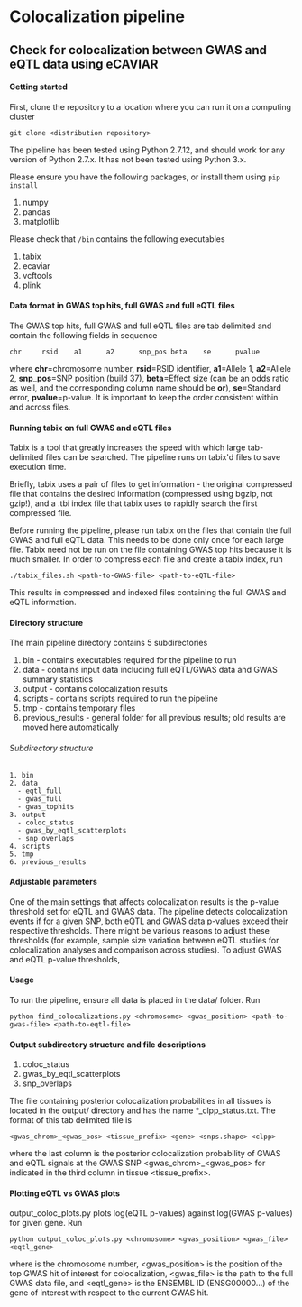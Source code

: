# Colocalization pipeline
## Check for colocalization between GWAS and eQTL data using eCAVIAR

#### Getting started
First, clone the repository to a location where you can run it on a computing cluster

```
git clone <distribution repository>
```
The pipeline has been tested using Python 2.7.12, and should work for any version of Python 2.7.x. It has not been tested using Python 3.x.

Please ensure you have the following packages, or install them using `pip install`
1. numpy
2. pandas
3. matplotlib

Please check that `/bin` contains the following executables
1. tabix
2. ecaviar
3. vcftools
4. plink

#### Data format in GWAS top hits, full GWAS and full eQTL files
The GWAS top hits, full GWAS and full eQTL files are tab delimited and contain the following fields in sequence
```
chr     rsid    a1      a2      snp_pos beta    se      pvalue
```
where **chr**=chromosome number, **rsid**=RSID identifier, **a1**=Allele 1, **a2**=Allele 2, **snp_pos**=SNP position (build 37), **beta**=Effect size (can be an odds ratio as well, and the corresponding column name should be **or**), **se**=Standard error, **pvalue**=p-value. It is important to keep the order consistent within and across files.

#### Running tabix on full GWAS and eQTL files
Tabix is a tool that greatly increases the speed with which large tab-delimited files can be searched. The pipeline runs on tabix'd files to save execution time. 

Briefly, tabix uses a pair of files to get information - the original compressed file that contains the desired information (compressed using bgzip, not gzip!), and a .tbi index file that tabix uses to rapidly search the first compressed file.

Before running the pipeline, please run tabix on the files that contain the full GWAS and full eQTL data. This needs to be done only once for each large file. Tabix need not be run on the file containing GWAS top hits because it is much smaller. In order to compress each file and create a tabix index, run 

```
./tabix_files.sh <path-to-GWAS-file> <path-to-eQTL-file>
```
This results in compressed and indexed files containing the full GWAS and eQTL information.

#### Directory structure
The main pipeline directory contains 5 subdirectories

1. bin - contains executables required for the pipeline to run
2. data - contains input data including full eQTL/GWAS data and GWAS summary statistics
3. output - contains colocalization results
4. scripts - contains scripts required to run the pipeline
5. tmp - contains temporary files
6. previous_results - general folder for all previous results; old results are moved here automatically 

###### Subdirectory structure
```
1. bin   
2. data 
  - eqtl_full
  - gwas_full
  - gwas_tophits
3. output 
  - coloc_status
  - gwas_by_eqtl_scatterplots
  - snp_overlaps
4. scripts                    
5. tmp 
6. previous_results
```
#### Adjustable parameters
One of the main settings that affects colocalization results is the p-value threshold set for eQTL and GWAS data. The pipeline detects colocalization events if for a given SNP, both eQTL and GWAS data p-values exceed their respective thresholds. There might be various reasons to adjust these thresholds (for example, sample size variation between eQTL studies for colocalization analyses and comparison across studies). To adjust GWAS and eQTL p-value thresholds,

#### Usage
To run the pipeline, ensure all data is placed in the data/ folder. Run

```
python find_colocalizations.py <chromosome> <gwas_position> <path-to-gwas-file> <path-to-eqtl-file>
```
#### Output subdirectory structure and file descriptions
1. coloc_status
2. gwas_by_eqtl_scatterplots
3. snp_overlaps

The file containing posterior colocalization probabilities in all tissues is located in the output/ directory and has the name *_clpp_status.txt. The format of this tab delimited file is

```
<gwas_chrom>_<gwas_pos> <tissue_prefix> <gene> <snps.shape> <clpp>
```

where the last column <clpp> is the posterior colocalization probability of GWAS and eQTL signals at the GWAS SNP <gwas_chrom>_<gwas_pos> for <gene> indicated in the third column in tissue <tissue_prefix>. 

 #### Plotting eQTL vs GWAS plots
 output_coloc_plots.py plots log(eQTL p-values) against log(GWAS p-values) for given gene. Run

 ```
python output_coloc_plots.py <chromosome> <gwas_position> <gwas_file> <eqtl_gene>
 ```
where <chromosome> is the chromosome number, <gwas_position> is the position of the top GWAS hit of interest for colocalization, <gwas_file> is the path to the full GWAS data file, and <eqtl_gene> is the ENSEMBL ID (ENSG00000...) of the gene of interest with respect to the current GWAS hit.
